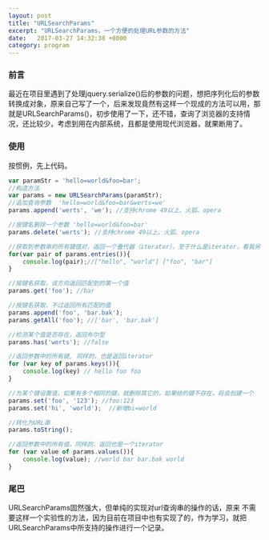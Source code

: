 ```yaml
---
layout: post
title: "URLSearchParams"
excerpt: "URLSearchParams，一个方便的处理URL参数的方法"
date:   2017-03-27 14:32:38 +0800
category: program
---
```


### 前言
最近在项目里遇到了处理jquery.serialize()后的参数的问题，想把序列化后的参数转换成对象，原来自己写了一个，后来发现竟然有这样一个现成的方法可以用，那就是URLSearchParams()，初步使用了一下，还不错，查询了浏览器的支持情况，还比较少，考虑到用在内部系统，且都是使用现代浏览器，就果断用了。

### 使用
按惯例，先上代码。
```js
var paramStr = 'hello=world&foo=bar';
//构造方法
var params = new URLSearchParams(paramStr);
//追加查询参数  'hello=world&foo=bar&werts=we'
params.append('werts', 'we'); //支持chrome 49以上、火狐、opera

//按键名删除一个参数 'hello=world&foo=bar'
params.delete('werts'); //支持chrome 49以上、火狐、opera

//获取到参数串的所有键值对，返回一个叠代器（iterator），至于什么是iterator，看我另外一遍文章
for(var pair of params.entries()){
	console.log(pair);//["hello", "world"] ["foo", "bar"]
}

//按键名获取，该方向返回匹配到的第一个值
params.get('foo'); //bar

//按键名获取，不过返回所有匹配的值
params.append('foo', 'bar.bak');
params.getAll('foo'); //['bar', 'bar.bak']

//检测某个值是否存在，返回布尔型
params.has('werts'); //false

//返回参数中的所有键, 同样的，也是返回iterator
for (var key of params.keys()){
	console.log(key) // hello foo foo
}

//为某个键设置值，如果有多个相同的键，就删除其它的，如果给的键不存在，将会创建一个
params.set('foo', '123'); //foo:123
params.set('hi', 'world');  //新增bi=world

//转化为URL串
params.toString();

//返回参数中的所有值，同样的，返回也是一个iterator
for (var value of params.values()){
	console.log(value); //world bar bar.bak world
}
```
### 尾巴
URLSearchParams固然强大，但单纯的实现对url查询串的操作的话，原来 不需要这样一个实验性的方法，因为目前在项目中也有实现了的，作为学习，就把URLSearchParams中所支持的操作进行一个记录。